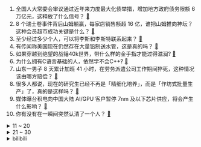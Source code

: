 1. 全国人大常委会审议通过近年来力度最大化债举措，增加地方政府债务限额 6 万亿元，这释放了什么信号？ [:link:](https://www.zhihu.com/question/3553387106)
2. 8 个瑞士卷事件背后山姆躺赢，每家店销售额超 16 亿，谁把山姆推向神坛？这种会员超市成功关键是什么？ [:link:](https://www.zhihu.com/question/3419331534)
3. 至少经过多少个人，可以将李斯和李斯特联系起来？ [:link:](https://www.zhihu.com/question/2447922197)
4. 有传闻称美国现在仍然存在大量铅制送水管，这是真的吗？ [:link:](https://www.zhihu.com/question/619638508)
5. 如果穿越到绝望的战锤40k世界，带什么样的金手指才能过得滋润? [:link:](https://www.zhihu.com/question/2026781058)
6. 为什么拥有C语言基础的人，依然学不会C++? [:link:](https://www.zhihu.com/question/647517330)
7. 山东一男子 8 天累计加班 41 小时，在劳务派遣公司工作期间猝死，这种情况该由哪方赔偿？ [:link:](https://www.zhihu.com/question/3462348690)
8. 很多人都说，现在的研究生已经不再是「精细化培养」，而是「作坊式批量生产」了，真的是这样吗？ [:link:](https://www.zhihu.com/question/2653418136)
9. 媒体曝台积电向中国大陆 AI/GPU 客户暂停 7nm 及以下芯片供应，将会产生什么影响？ [:link:](https://www.zhihu.com/question/3530073623)
10. 你有没有在一瞬间突然认清了一个人？ [:link:](https://www.zhihu.com/question/322856732)
<details>
<summary>11 ~ 20</summary>

11. 特朗普胜选后，其竞选搭档万斯有望成为美国副总统，他的个人能力如何？会成为特朗普的继任者吗？ [:link:](https://www.zhihu.com/question/3340923041)
12. 如何评价“神奇女侠”盖尔·加朵？ [:link:](https://www.zhihu.com/question/617383111)
13. WTA 年终总决赛半决赛，郑钦文2-0淘汰克雷吉茨科娃，晋级总决赛，你如何看待这场比赛？ [:link:](https://www.zhihu.com/question/3539796339)
14. 男生之间的友谊能好到什么程度？ [:link:](https://www.zhihu.com/question/63106867)
15. 蜜蜂为什么会心甘情愿地在人造的蜂箱中筑巢？蜂箱的形状和蜜蜂圆形的窝一点不一样啊? [:link:](https://www.zhihu.com/question/388194938)
16. 如何熬过领导打压期呢？ [:link:](https://www.zhihu.com/question/667908480)
17. 三年级功课不好，要不要停掉兴趣班? [:link:](https://www.zhihu.com/question/3489056291)
18. 在最近发布的旗舰手机中，哪款手机的配置更有诚意，最值得双十一入手？ [:link:](https://www.zhihu.com/question/3449177183)
19. 郑钦文总决赛能夺冠吗？ [:link:](https://www.zhihu.com/question/2547855204)
20. 汉景帝杀晁错，是对还是错呢？ [:link:](https://www.zhihu.com/question/659653207)
</details>
<details>
<summary>21 ~ 30</summary>

21. 特朗普宣布其竞选团队首席顾问苏珊将出任白宫办公厅主任，这一任命可能出于什么考虑？ [:link:](https://www.zhihu.com/question/3519242718)
22. 滑铁卢会战如果普军不来支援，法国是不是就赢得这场会战的胜利了？ [:link:](https://www.zhihu.com/question/615007577)
23. 西安一女生应聘总助被要求陪睡，BOSS 直聘回应「会有专门人员跟进处理」，此事暴露出哪些问题？ [:link:](https://www.zhihu.com/question/3470567712)
24. 如果余则成没有拿到天津的城防图，天津能否解放？ [:link:](https://www.zhihu.com/question/585391722)
25. 如何有效沟通建立和谐亲子关系？ [:link:](https://www.zhihu.com/question/660611478)
26. 有没有类似大富翁的桌游推荐？ [:link:](https://www.zhihu.com/question/666769398)
27. 为何 NBA 球员都认为总冠军是最好荣誉？ [:link:](https://www.zhihu.com/question/459816879)
28. 24-25 赛季欧联，曼联 2-0 塞萨洛尼基，阿马德-迪亚洛双响，如何评价这场比赛？ [:link:](https://www.zhihu.com/question/3508257577)
29. 如何评价《原神》2024年11月8日的5.2前瞻直播？ [:link:](https://www.zhihu.com/question/3584088166)
30. 如果细胞分裂速度突然加快100倍，生物体的寿命是更长还是更短了？ [:link:](https://www.zhihu.com/question/951843198)
</details><details>
<summary>bilibili</summary>

</details>